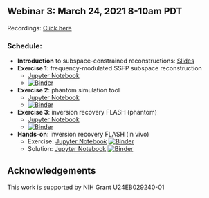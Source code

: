 ## Webinar 3: March 24, 2021 8-10am PDT

Recordings: [Click here](https://www.youtube.com/watch?v=lhhGVYQLx_8&list=PLDaugjrMfSRH4OmKg3XBj0TUL2ocOeJC8)  

### Schedule:
- **Introduction** to subspace-constrained reconstructions: [Slides](./bart_webinar3_introduction.pdf)
- **Exercise 1**: frequency-modulated SSFP subspace reconstruction
  - [Jupyter Notebook](./subspace_fmSSFP/BART_fmSSFP_demo.ipynb)
  - [![Binder](https://mybinder.org/badge_logo.svg)](https://mybinder.org/v2/gh/mrirecon/bart-webinars/master?filepath=webinar3/subspace_fmSSFP/BART_fmSSFP_demo.ipynb)
- **Exercise 2**: phantom simulation tool
  - [Jupyter Notebook](./simu_phantom/tutorial_bart_simu_phantom.ipynb)
  - [![Binder](https://mybinder.org/badge_logo.svg)](https://mybinder.org/v2/gh/mrirecon/bart-webinars/master?filepath=webinar3/simu_phantom/tutorial_bart_simu_phantom.ipynb)
- **Exercise 3**: inversion recovery FLASH (phantom)
  - [Jupyter Notebook](subspace_T1_intro/tutorial_bart_subspace_T1.ipynb)
  - [![Binder](https://mybinder.org/badge_logo.svg)](https://mybinder.org/v2/gh/mrirecon/bart-webinars/master?filepath=webinar3/subspace_T1_intro/tutorial_bart_subspace_T1.ipynb)
- **Hands-on**: inversion recovery FLASH (in vivo)
  - Exercise: [Jupyter Notebook](subspace_T1_exercise/exercise_subspace_T1_bart.ipynb) [![Binder](https://mybinder.org/badge_logo.svg)](https://mybinder.org/v2/gh/mrirecon/bart-webinars/master?filepath=webinar3/subspace_T1_exercise/exercise_subspace_T1_bart.ipynb)
  - Solution: [Jupyter Notebook](subspace_T1_exercise/solution_subspace_T1_bart.ipynb) [![Binder](https://mybinder.org/badge_logo.svg)](https://mybinder.org/v2/gh/mrirecon/bart-webinars/master?filepath=webinar3/subspace_T1_exercise/solution_subspace_T1_bart.ipynb)

## Acknowledgements
This work is supported by NIH Grant U24EB029240-01
